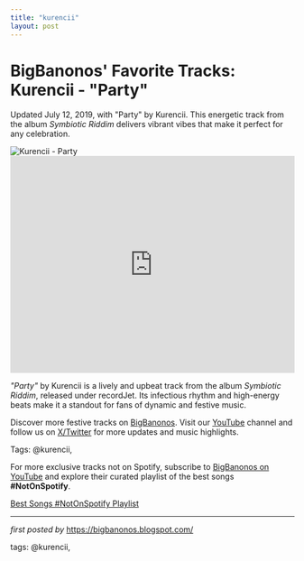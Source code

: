 ```yaml
---
title: "kurencii"
layout: post
---
```

<!-- Post Title -->
<h1 >BigBanonos' Favorite Tracks: Kurencii - "Party"</h1> <!-- Introductory Text -->
<p >Updated July 12, 2019, with "Party" by Kurencii. This energetic track from the album <em>Symbiotic Riddim</em> delivers vibrant vibes that make it perfect for any celebration.</p> <!-- Featured Image -->
<div > <img src="https://i.ytimg.com/vi/e-EkoS-qdPw/hq720.jpg?sqp=-oaymwEhCK4FEIIDSFryq4qpAxMIARUAAAAAGAElAADIQj0AgKJD&rs=AOn4CLCTzoDVKuGFc1GCS3VFw87h0S-LXg" alt="Kurencii - Party" />
</div> <!-- YouTube Video Embed -->
<div > <iframe width="100%" height="385" src="https://www.youtube.com/embed/jqAoscK3euI" title="Kurencii - Party - Symbiotic Riddim (GoldenVibes Productions)" frameborder="0" allow="accelerometer; autoplay; clipboard-write; encrypted-media; gyroscope; picture-in-picture; web-share" referrerpolicy="strict-origin-when-cross-origin" allowfullscreen></iframe>
</div> <!-- Song Information -->
<div > <p><em>"Party"</em> by Kurencii is a lively and upbeat track from the album <em>Symbiotic Riddim</em>, released under recordJet. Its infectious rhythm and high-energy beats make it a standout for fans of dynamic and festive music.</p>
</div> <!-- Footer Links -->
<div > <p>Discover more festive tracks on <a href="https://bigbanonos.blogspot.com/" target="_blank">BigBanonos</a>. Visit our <a href="https://www.youtube.com/@BigBanonos" target="_blank">YouTube</a> channel and follow us on <a href="https://x.com/bigbanonos" target="_blank">X/Twitter</a> for more updates and music highlights.</p>
</div> <!-- Tags -->
<p >Tags: @kurencii,</p>


<!--Subscribe and Playlist Links-->
<div>
    <p>For more exclusive tracks not on Spotify, subscribe to <a href="https://www.youtube.com/@BigBanonos" target="_blank">BigBanonos on YouTube</a> and explore their curated playlist of the best songs <strong>#NotOnSpotify</strong>.</p>
    <p><a href="https://www.youtube.com/playlist?list=PLtuNtuTatqI0kFahUCbtbfenC_ET5O_tr" target="_blank">Best Songs #NotOnSpotify Playlist<br /></a></p></div>

<hr />

<p><em>first posted by</em> <a href="https://bigbanonos.blogspot.com/" rel="noopener" target="_new">https://bigbanonos.blogspot.com/</a></p>

<p>tags: @kurencii,</p>
